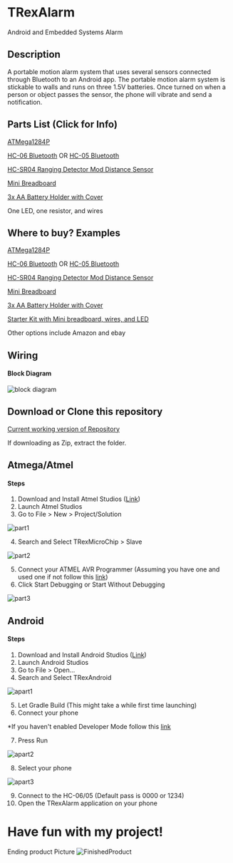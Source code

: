 # TRexAlarm
Android and Embedded Systems Alarm

Description
------
A portable motion alarm system that uses several sensors connected through Bluetooth to an Android app. The portable motion alarm system is stickable to walls and runs on three 1.5V batteries. Once turned on when a person or object passes the sensor, the phone will vibrate and send a notification.


Parts List (Click for Info)
------
[ATMega1284P](http://www.atmel.com/images/doc8059.pdf)

[HC-06 Bluetooth](https://www.olimex.com/Products/Components/RF/BLUETOOTH-SERIAL-HC-06/resources/hc06.pdf)
OR [HC-05 Bluetooth](http://www.electronicaestudio.com/docs/istd016A.pdf)

[HC-SR04 Ranging Detector Mod Distance Sensor](https://www.sainsmart.com/products/ultrasonic-ranging-detector-mod-hc-sr04-distance-sensor?utm_medium=cpc&utm_source=googlepla&variant=45100776468&gclid=EAIaIQobChMIn5aQxYb01wIVBpNpCh2K0AFJEAQYBCABEgLmC_D_BwE)

[Mini Breadboard](https://learn.sparkfun.com/tutorials/how-to-use-a-breadboard)

[3x AA Battery Holder with Cover](https://www.jameco.com/Jameco/Products/ProdDS/216144.pdf)

One LED, one resistor, and wires 

Where to buy? Examples
-----
[ATMega1284P](https://www.arrow.com/en/products/atmega1284p-pu/microchip-technology?utm_source=google&utm_campaign=g-shp-us-microcontrollers&utm_medium=cpc&utm_term=PRODUCT+GROUP&gclid=EAIaIQobChMIrpqliIX01wIVCYGzCh1JoAdCEAQYASABEgKzN_D_BwE&gclsrc=aw.ds&dclid=CMS2i4qF9NcCFcFYfgodPJUBNQ)

[HC-06 Bluetooth](https://www.newegg.com/Product/Product.aspx?Item=9SIAD4R5YW3571&ignorebbr=1&nm_mc=KNC-GoogleMKP-PC&cm_mmc=KNC-GoogleMKP-PC-_-pla-_-EC+-+Circuit+Protection-_-9SIAD4R5YW3571&gclid=EAIaIQobChMIosfyyYX01wIVBAlpCh1KxArJEAQYASABEgJChvD_BwE&gclsrc=aw.ds)
OR [HC-05 Bluetooth](https://www.amazon.com/HC-05-Bluetooth-Pass-through-Wireless-Communication/dp/B01G9KSAF6/ref=pd_lpo_vtph_147_bs_t_1?_encoding=UTF8&psc=1&refRID=2X3PJXHJQRPCZEE7YR6Q)

[HC-SR04 Ranging Detector Mod Distance Sensor](https://www.sainsmart.com/products/ultrasonic-ranging-detector-mod-hc-sr04-distance-sensor?utm_medium=cpc&utm_source=googlepla&variant=45100776468&gclid=EAIaIQobChMIn5aQxYb01wIVBpNpCh2K0AFJEAQYBCABEgLmC_D_BwE)

[Mini Breadboard](https://www.amazon.com/dp/B0135IQ0ZC/ref=asc_df_B0135IQ0ZC5292224/?tag=hyprod-20&creative=395033&creativeASIN=B0135IQ0ZC&linkCode=df0&hvadid=198091709182&hvpos=1o5&hvnetw=g&hvrand=10222761446287662604&hvpone=&hvptwo=&hvqmt=&hvdev=c&hvdvcmdl=&hvlocint=&hvlocphy=2840&hvtargid=pla-407203040794)

[3x AA Battery Holder with Cover](https://www.jameco.com/z/SBH-331-AS-R-3x-AA-Battery-Holder-with-Cover-and-Switch_216144.html?CID=GOOG&gclid=EAIaIQobChMI3bnn9on01wIVCKlpCh1UgAjdEAQYASABEgKAuvD_BwE)

[Starter Kit with Mini breadboard, wires, and LED](https://www.walmart.com/ip/Electronic-Starter-Kit-Resistor-Buzzer-Breadboard-LED-Cable-Electronic-Fans/695297834?wmlspartner=wlpa&selectedSellerId=13978&adid=22222222227113970845&wl0=&wl1=g&wl2=c&wl3=233448459494&wl4=pla-383201117416&wl5=2840&wl6=&wl7=&wl8=&wl9=pla&wl10=117875654&wl11=online&wl12=695297834&wl13=&veh=sem)


Other options include Amazon and ebay

Wiring
-----
#### Block Diagram
![block diagram](https://user-images.githubusercontent.com/7788505/33683567-2a0490e8-da80-11e7-900d-5c7435978980.JPG)

Download or Clone this repository
-----
[Current working version of Repository](https://github.com/rayho564/TRexAlarm/tree/c16be11f1522a9c7db8db721decdd1182b943a30)

If downloading as Zip, extract the folder.


Atmega/Atmel
-----
#### Steps

1. Download and Install Atmel Studios ([Link](http://www.atmel.com/products/microcontrollers/avr/start_now.aspx))
2. Launch Atmel Studios
3. Go to File > New > Project/Solution

![part1](https://user-images.githubusercontent.com/7788505/33684638-cfa889ca-da83-11e7-992e-a2a75464db06.png)

4. Search and Select TRexMicroChip > Slave

![part2](https://user-images.githubusercontent.com/7788505/33684639-d13a3d56-da83-11e7-90e3-72ac4e5c4194.JPG)

5. Connect your ATMEL AVR Programmer (Assuming you have one and used one if not follow this [link](http://www.atmel.com/tools/avrispmkii.aspx))
6. Click Start Debugging or Start Without Debugging

![part3](https://user-images.githubusercontent.com/7788505/33684641-d299a362-da83-11e7-9c64-8615cca4c3d6.JPG)

Android
-----
#### Steps

1. Download and Install Android Studios ([Link](https://developer.android.com/studio/index.html))
2. Launch Android Studios
3. Go to File > Open...
4. Search and Select TRexAndroid

![apart1](https://user-images.githubusercontent.com/7788505/33685476-929143da-da86-11e7-8664-5179c5cc8028.png)

5. Let Gradle Build (This might take a while first time launching)
6. Connect your phone

*If you haven't enabled Developer Mode follow this [link](https://www.androidcentral.com/how-enable-developer-settings-android-42)

7. Press Run

![apart2](https://user-images.githubusercontent.com/7788505/33685479-93f71150-da86-11e7-864f-abd37c1a2641.png)

8. Select your phone

![apart3](https://user-images.githubusercontent.com/7788505/33685481-95438958-da86-11e7-9451-9905398ab950.png)

9. Connect to the HC-06/05 (Default pass is 0000 or 1234)
10. Open the TRexAlarm application on your phone

# Have fun with my project!

Ending product Picture
![FinishedProduct](https://user-images.githubusercontent.com/7788505/33686123-abaefff4-da88-11e7-86af-2232a0d45627.png)







